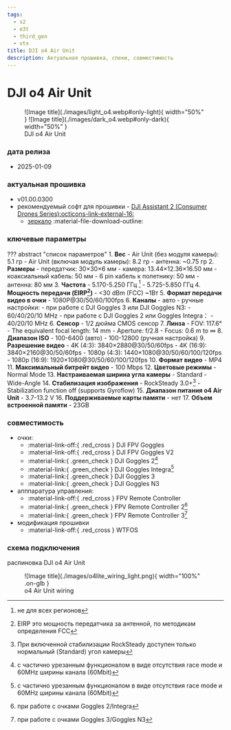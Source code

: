 ```yaml
---
tags:
  - s2
  - e3t
  - third_gen
  - vtx
title: DJI o4 Air Unit
description: Актуальная прошивка, спеки, совместимость
---
```

# DJI o4 Air Unit
<figure markdown="span">
  ![Image title](./images/light_o4.webp#only-light){ width="50%" }
  ![Image title](./images/dark_o4.webp#only-dark){ width="50%" }
  <figcaption>DJI o4 Air Unit</figcaption>
</figure>

### дата релиза
- 2025-01-09

### актуальная прошивка
- v01.00.0300
- рекомендуемый софт для прошивки - <a href="https://www.dji.com/downloads/softwares/dji-assistant-2-consumer-drones-series" target="_blank">DJI Assistant 2 (Consumer Drones Series):octicons-link-external-16:</a>
    - [зеркало](https://www.djifpv.ru/knowledge_base/dji_assistant/#dji-assistant-2-consumer-drone-series) :material-file-download-outline:

### ключевые параметры
??? abstract "список параметров"
    1. **Вес**
        - Air Unit (без модуля камеры): 5.1 гр
        - Air Unit (включая модуль камеры): 8.2 гр
        - антенна: ~0.75 гр
    2. **Размеры**
        - передатчик: 30×30×6 мм
        - камера: 13.44×12.36×16.50 мм
        - коаксиальный кабель: 50 мм
        - 6 pin кабель к полетнику: 50 мм
        - антенна: 80 мм
    3. **Частота**
        - 5.170-5.250 ГГц [^1]
        - 5.725-5.850 ГГц
    4. **Мощность передачи (EIRP[^2])**
        - <30 dBm (FCC) ~1Вт
    5. **Формат передачи видео в очки**
        - 1080P@30/50/60/100fps
    6. **Каналы**
        - авто
        - ручные настройки:
            - при работе с DJI Goggles 3 или DJI Goggles N3:
            - 60/40/20/10 MHz
            - при работе с DJI Goggles 2 или Goggles Integra：
            - 40/20/10 MHz
    6. **Сенсор**
        - 1/2 дюйма CMOS сенсор
    7. **Линза**
        - FOV: 117.6°
        - The equivalent focal length: 14 mm
        - Aperture: f/2.8
        - Focus: 0.6 m to ∞ 
    8. **Диапазон ISO**
        - 100-6400 (авто)
        - 100-12800 (ручная настройка)
    9. **Разрешение видео**
        - 4K (4:3): 3840×2880@30/50/60fps
        - 4K (16:9): 3840×2160@30/50/60fps
        - 1080p (4:3): 1440×1080@30/50/60/100/120fps
        - 1080p (16:9): 1920×1080@30/50/60/100/120fps
    10. **Формат видео**
        - MP4
    11. **Максимальный битрейт видео**
        - 100  Mbps
    12. **Цветовые режимы**
        - Normal Mode
    13. **Настраиваемая ширина угла камеры**
        - Standard
        - Wide-Angle
    14. **Стабилизация изображения**
        - RockSteady 3.0+[^3]
        - Stabilization function off (supports Gyroflow)
    15. **Диапазон питания o4 Air Unit**
        - 3.7-13.2 V
    16. **Поддерживаемые карты памяти**
        - нет 
    17. **Объем встроенной памяти**
        - 23GB

### совместимость
* очки:
    * :material-link-off:{ .red_cross } DJI FPV Goggles
    * :material-link-off:{ .red_cross } DJI FPV Goggles V2
    * :material-link:{ .green_check } DJI Goggles 2[^4]
    * :material-link:{ .green_check } DJI Goggles Integra[^5]
    * :material-link:{ .green_check } DJI Goggles 3
    * :material-link:{ .green_check } DJI Goggles N3
* апппаратура управления:
    * :material-link-off:{ .red_cross } FPV Remote Controller 
    * :material-link:{ .green_check } FPV Remote Controller 2[^6]
    * :material-link:{ .green_check } FPV Remote Controller 3[^7]
* модификация прошивки
    * :material-link-off:{ .red_cross } WTFOS

### схема подключения

распиновкa DJI o4 Air Unit

<figure markdown="span">
![Image title](./images/o4lite_wiring_light.png){ width="100%" .on-glb }
<figcaption>o4 Air Unit wiring</figcaption>
</figure>

[^1]: не для всех регионов
[^2]: EIRP это мощность передатчика за антенной, по методикам определения FCC
[^3]: При включенной стабилизации RockSteady доступен только нормальный (Standard) угол камеры
[^4]: с частично урезанным функционалом в виде отсутствия race mode и 60MHz ширины канала (60Mbit) 
[^5]: с частично урезанным функционалом в виде отсутствия race mode и 60MHz ширины канала (60Mbit) 
[^6]: при работе с очками Goggles 2/Integra
[^7]: при работе с очками Goggles 3/Goggles N3